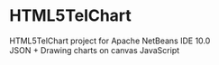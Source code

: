 # HTML5TelChart
HTML5TelChart project for Apache NetBeans IDE 10.0<br />
JSON + Drawing charts on canvas
JavaScript

